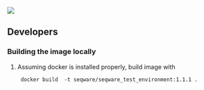 [![](https://badge.imagelayers.io/seqware/seqware_full:latest.svg)](https://imagelayers.io/?images=seqware/seqware_full:latest 'Get your own badge on imagelayers.io')

## Developers 

### Building the image locally 

1. Assuming docker is installed properly, build image with 

        docker build  -t seqware/seqware_test_environment:1.1.1 .
